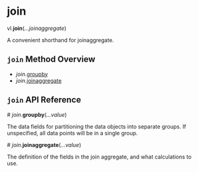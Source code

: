 # join

vl.<b>join</b>(<em>...joinaggregate</em>)

A convenient shorthand for joinaggregate.

## <code>join</code> Method Overview

* <em>join</em>.<a href="#groupby">groupby</a>
* <em>join</em>.<a href="#joinaggregate">joinaggregate</a>

## <code>join</code> API Reference

<a name="groupby">#</a>
<em>join</em>.<b>groupby</b>(<em>...value</em>)

The data fields for partitioning the data objects into separate groups. If unspecified, all data points will be in a single group.

<a name="joinaggregate">#</a>
<em>join</em>.<b>joinaggregate</b>(<em>...value</em>)

The definition of the fields in the join aggregate, and what calculations to use.

